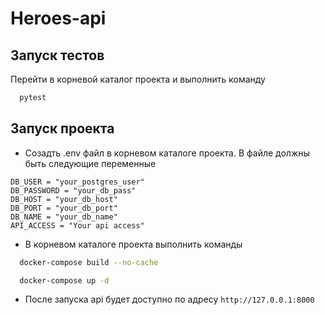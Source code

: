 # Heroes-api


## Запуск тестов
Перейти в корневой каталог проекта и выполнить команду
```bash
  pytest
```

## Запуск проекта
* Созадть .env файл в корневом каталоге проекта. В файле должны быть следующие переменные
```
DB_USER = "your_postgres_user"
DB_PASSWORD = "your_db_pass"
DB_HOST = "your_db_host"
DB_PORT = "your_db_port"
DB_NAME = "your_db_name"
API_ACCESS = "Your api access"
```
* В корневом каталоге проекта выполнить команды
  
```bash
  docker-compose build --no-cache
```

```bash
  docker-compose up -d
```

* После запуска api будет доступно по адресу `http://127.0.0.1:8000`


